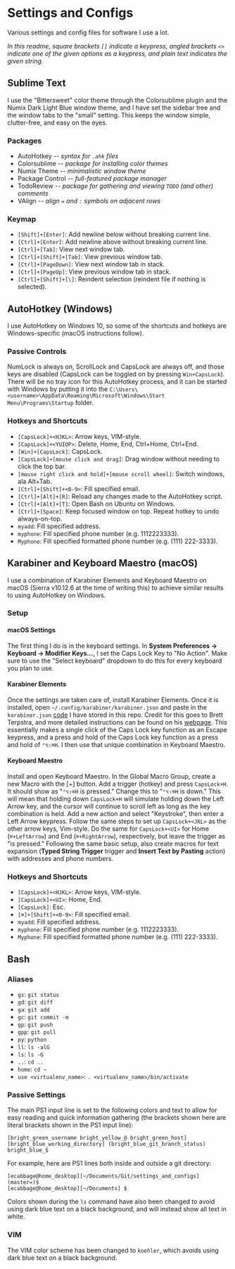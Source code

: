 # Settings and Configs
Various settings and config files for software I use a lot.

_In this readme, square brackets `[]` indicate a keypress, angled brackets `<>` indicate one of the given options as a keypress, and plain text indicates the given string._

## Sublime Text
I use the "Bittersweet" color theme through the Colorsublime plugin and the Numix Dark Light Blue window theme, and I have set the sidebar tree and the window tabs to the "small" setting. This keeps the window simple, clutter-free, and easy on the eyes.
### Packages
- AutoHotkey  --  _syntax for `.ahk` files_
- Colorsublime  --  _package for installing color themes_
- Numix Theme  --  _minimalistic window theme_
- Package Control  --  _full-featured package manager_
- TodoReview  --  _package for gathering and viewing `TODO` (and other) comments_
- VAlign  --  _align `=` and `:` symbols on adjacent rows_
### Keymap
- `[Shift]+[Enter]`: Add newline below without breaking current line.
- `[Ctrl]+[Enter]`: Add newline above without breaking current line.
- `[Ctrl]+[Tab]`: View next window tab.
- `[Ctrl]+[Shift]+[Tab]`: View previous window tab.
- `[Ctrl]+[PageDown]`: View next window tab in stack.
- `[Ctrl]+[PageUp]`: View previous window tab in stack.
- `[Ctrl]+[Shift]+[\]`: Reindent selection (reindent file if nothing is selected).

## AutoHotkey (Windows)
I use AutoHotkey on Windows 10, so some of the shortcuts and hotkeys are Windows-specific (macOS instructions follow).
### Passive Controls
NumLock is always on, ScrollLock and CapsLock are always off, and those keys are disabled (CapsLock can be toggled on by pressing `Win+CapsLock`). There will be no tray icon for this AutoHotkey process, and it can be started with Windows by putting it into the `C:\Users\<username>\AppData\Roaming\Microsoft\Windows\Start Menu\Programs\Startup` folder.
### Hotkeys and Shortcuts
- `[CapsLock]+<HJKL>`: Arrow keys, VIM-style.
- `[CapsLock]+<YUIOP>`: Delete, Home, End, Ctrl+Home, Ctrl+End.
- `[Win]+[CapsLock]`: CapsLock.
- `[CapsLock]+[mouse click and drag]`: Drag window without needing to click the top bar.
- `[mouse right click and hold]+[mouse scroll wheel]`: Switch windows, ala Alt+Tab.
- `[Ctrl]+[Shift]+<0-9>`: Fill specified email.
- `[Ctrl]+[Alt]+[R]`: Reload any changes made to the AutoHotkey script.
- `[Ctrl]+[Alt]+[T]`: Open Bash on Ubuntu on Windows.
- `[Ctrl]+[Space]`: Keep focused window on top. Repeat hotkey to undo always-on-top.
- `myadd`: Fill specified address.
- `myphone`: Fill specified phone number (e.g. 1112223333).
- `Myphone`: Fill specified formatted phone number (e.g. (111) 222-3333).

## Karabiner and Keyboard Maestro (macOS)
I use a combination of Karabiner Elements and Keyboard Maestro on macOS (Sierra v10.12.6 at the time of writing this) to achieve similar results to using AutoHotkey on Windows.

### Setup
#### macOS Settings
The first thing I do is in the keyboard settings. In **System Preferences -> Keyboard -> Modifier Keys...**, I set the Caps Lock Key to "No Action". Make sure to use the "Select keyboard" dropdown to do this for every keyboard you plan to use.
#### Karabiner Elements
Once the settings are taken care of, install Karabiner Elements. Once it is installed, open `~/.config/karabiner/karabiner.json` and paste in the `karabiner.json` [code](karabiner_elements/karabiner.json) I have stored in this repo. Credit for this goes to Brett Terpstra, and more detailed instructions can be found on his [webpage](http://brettterpstra.com/2017/06/15/a-hyper-key-with-karabiner-elements-full-instructions/). This essentially makes a single click of the Caps Lock key function as an Escape keypress, and a press and hold of the Caps Lock key function as a press and hold of `⌃⌥⇧⌘H`. I then use that unique combination in Keyboard Maestro.
#### Keyboard Maestro
Install and open Keyboard Maestro. In the Global Macro Group, create a new Macro with the [+] button. Add a trigger (hotkey) and press `CapsLock+H`. It should show as "`⌃⌥⇧⌘H` is pressed." Change this to "`⌃⌥⇧⌘H` is down." This will mean that holding down `CapsLock+H` will simulate holding down the Left Arrow key, and the cursor will continue to scroll left as long as the key combination is held. Add a new action and select "Keystroke", then enter a Left Arrow keypress. Follow the same steps to set up `CapsLock+<JKL>` as the other arrow keys, Vim-style. Do the same for `CapsLock+<UI>` for Home (`⌘+LeftArrow`) and End (`⌘+RightArrow`), respectively, but leave the trigger as "is pressed." Following the same basic setup, also create macros for text expansion (**Typed String Trigger** trigger and **Insert Text by Pasting** action) with addresses and phone numbers.

### Hotkeys and Shortcuts
- `[CapsLock]+<HJKL>`: Arrow keys, VIM-style.
- `[CapsLock]+<UI>`: Home, End.
- `[CapsLock]`: Esc.
- `[⌘]+[Shift]+<0-9>`: Fill specified email.
- `myadd`: Fill specified address.
- `myphone`: Fill specified phone number (e.g. 1112223333).
- `Myphone`: Fill specified formatted phone number (e.g. (111) 222-3333).

## Bash

### Aliases
- `gs`: `git status`
- `gd`: `git diff`
- `ga`: `git add`
- `gc`: `git commit -m`
- `gp`: `git push`
- `gpp`: `git pull`
- `py`: `python`
- `ll`: `ls -alG`
- `ls`: `ls -G`
- `..`: `cd ..`
- `home`: `cd ~`
- `use <virtualenv_name>`: `. <virtualenv_name>/bin/activate`
### Passive Settings
The main PS1 input line is set to the following colors and text to allow for easy reading and quick information gathering (the brackets shown here are literal brackets shown in the PS1 input line):
```
[bright_green_username bright_yellow_@ bright_green_host][bright_blue_working_directory] (bright_blue_git_branch_status) bright_blue_$
```
For example, here are PS1 lines both inside and outside a git directory:
```
[ecabbage@home_desktop][~/Documents/Git/settings_and_configs] (master=)$ 
[ecabbage@home_desktop][~/Documents] $ 
```
Colors shown during the `ls` command have also been changed to avoid using dark blue text on a black background, and will instead show all text in white.
### VIM
The VIM color scheme has been changed to `koehler`, which avoids using dark blue text on a black background.
